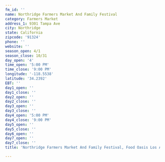 ```yaml
---
fm_id: ''
name: Northridge Farmers Market And Family Festival
category: Farmers Market
address_1: 9301 Tampa Ave
city: Northridge
state: California
zipcode: '91324'
phone: ''
website: ''
season_open: 4/1
season_close: 10/31
day_open: '4'
time_open: '5:00 PM'
time_close: '9:00 PM'
longitude: '-118.5538'
latitude: '34.2392'
EBT: ''
day1_open: ''
day1_close: ''
day2_open: ''
day2_close: ''
day3_open: ''
day3_close: ''
day4_open: '5:00 PM'
day4_close: '9:00 PM'
day5_open: ''
day5_close: ''
day6_open: ''
day7_open: ''
day7_close: ''
title: 'Northridge Farmers Market And Family Festival, Food Oasis Los Angeles'

---
```

